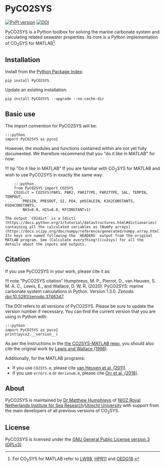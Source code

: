 # PyCO2SYS

[![PyPI version](https://badge.fury.io/py/PyCO2SYS.svg)](https://badge.fury.io/py/PyCO2SYS) [![DOI](https://zenodo.org/badge/237243120.svg)](https://zenodo.org/badge/latestdoi/237243120)

PyCO2SYS is a Python toolbox for solving the marine carbonate system and calculating related seawater properties. Its core is a Python implementation of CO<sub>2</sub>SYS for MATLAB[^1].

## Installation

Install from the [Python Package Index](https://pypi.org/project/PyCO2SYS/):

    pip install PyCO2SYS

Update an existing installation:

    pip install PyCO2SYS --upgrade --no-cache-dir

## Basic use

The import convention for PyCO2SYS will be:

    :::python
    import PyCO2SYS as pyco2

However, the modules and functions contained within are not yet fully documented. We therefore recommend that you "do it like in MATLAB" for now:

!!! tip "Do it like in MATLAB"
    If you are familiar with CO<sub>2</sub>SYS for MATLAB and wish to use PyCO2SYS in exactly the same way:

        :::python
        from PyCO2SYS import CO2SYS
        CO2dict = CO2SYS(PAR1, PAR2, PAR1TYPE, PAR2TYPE, SAL, TEMPIN, TEMPOUT,
            PRESIN, PRESOUT, SI, PO4, pHSCALEIN, K1K2CONSTANTS, KSO4CONSTANTS,
            NH3=0.0, H2S=0.0, KFCONSTANT=1)

    The output `CO2dict` is a [dict](https://docs.python.org/3/tutorial/datastructures.html#dictionaries) containing all the calculated variables as [NumPy arrays](https://docs.scipy.org/doc/numpy/reference/generated/numpy.array.html). Its keys are named following the `HEADERS` output from the original MATLAB program. See [Calculate everything!](co2sys) for all the details about the inputs and outputs.

## Citation

If you use PyCO2SYS in your work, please cite it as:

!!! note "PyCO2SYS citation"
    Humphreys, M. P., Pierrot, D., van Heuven, S. M. A. C., Lewis, E., and Wallace, D. W. R. (2020). PyCO2SYS: marine carbonate system calculations in Python. Version 1.3.0. *Zenodo.* [doi:10.5281/zenodo.3746347](http://doi.org/10.5281/zenodo.3746347).

The DOI refers to all versions of PyCO2SYS. Please be sure to update the version number if necessary. You can find the current version that you are using in Python with:

    :::python
    import PyCO2SYS as pyco2
    print(pyco2.__version__)

As per the instructions in the [the CO2SYS-MATLAB repo](https://github.com/jamesorr/CO2SYS-MATLAB), you should also cite the original work by [Lewis and Wallace (1998)](refs/#l).

Additionally, for the MATLAB programs:

  * If you use `CO2SYS.m`, please cite [van Heuven et al. (2011)](refs/#h).
  * If you use `errors.m` or `derivnum.m`, please cite [Orr et al. (2018)](refs/#o).

## About

PyCO2SYS is maintained by [Dr Matthew Humphreys](https://mvdh.xyz/) of [NIOZ Royal Netherlands Institute for Sea Research](https://www.nioz.nl/en)/[Utrecht University](https://www.uu.nl/en) with support from the main developers of all previous versions of CO<sub>2</sub>SYS.

## License

PyCO2SYS is licensed under the [GNU General Public License version 3 (GPLv3)](https://www.gnu.org/licenses/gpl-3.0.en.html).

[^1]: For CO<sub>2</sub>SYS for MATLAB refer to [LW98](refs/#l), [HPR11](refs/#h) and [OEDG18](refs/#o).
